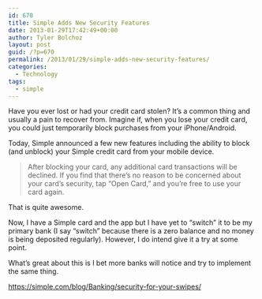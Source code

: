 ```yaml
---
id: 670
title: Simple Adds New Security Features
date: 2013-01-29T17:42:49+00:00
author: Tyler Bolchoz
layout: post
guid: /?p=670
permalink: /2013/01/29/simple-adds-new-security-features/
categories:
  - Technology
tags:
  - simple
---
```

Have you ever lost or had your credit card stolen? It&#8217;s a common thing and usually a pain to recover from. Imagine if, when you lose your credit card, you could just temporarily block purchases from your iPhone/Android.

Today, Simple announced a few new features including the ability to block (and unblock) your Simple credit card from your mobile device.

> After blocking your card, any additional card transactions will be declined. If you find that there’s no reason to be concerned about your card’s security, tap “Open Card,” and you’re free to use your card again.

That is quite awesome.

Now, I have a Simple card and the app but I have yet to &#8220;switch&#8221; it to be my primary bank (I say &#8220;switch&#8221; because there is a zero balance and no money is being deposited regularly). However, I do intend give it a try at some point.

What&#8217;s great about this is I bet more banks will notice and try to implement the same thing.

https://simple.com/blog/Banking/security-for-your-swipes/
